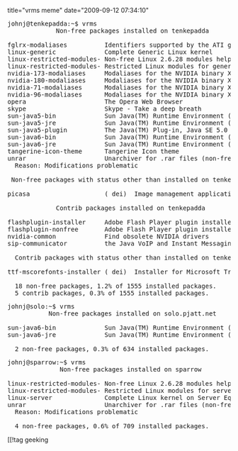 title="vrms meme"
date="2009-09-12 07:34:10"
<pre>johnj@tenkepadda:~$ vrms
             Non-free packages installed on tenkepadda

fglrx-modaliases          Identifiers supported by the ATI graphics driver
linux-generic             Complete Generic Linux kernel
linux-restricted-modules- Non-free Linux 2.6.28 modules helper script
linux-restricted-modules- Restricted Linux modules for generic kernels
nvidia-173-modaliases     Modaliases for the NVIDIA binary X.Org driver
nvidia-180-modaliases     Modaliases for the NVIDIA binary X.Org driver
nvidia-71-modaliases      Modaliases for the NVIDIA binary X.Org driver
nvidia-96-modaliases      Modaliases for the NVIDIA binary X.Org driver
opera                     The Opera Web Browser
skype                     Skype - Take a deep breath
sun-java5-bin             Sun Java(TM) Runtime Environment (JRE) 5.0 (architectu
sun-java5-jre             Sun Java(TM) Runtime Environment (JRE) 5.0 (architectu
sun-java5-plugin          The Java(TM) Plug-in, Java SE 5.0
sun-java6-bin             Sun Java(TM) Runtime Environment (JRE) 6 (architecture
sun-java6-jre             Sun Java(TM) Runtime Environment (JRE) 6 (architecture
tangerine-icon-theme      Tangerine Icon theme
unrar                     Unarchiver for .rar files (non-free version)
  Reason: Modifications problematic

 Non-free packages with status other than installed on tenkepadda

picasa                    ( dei)  Image management application from Google

             Contrib packages installed on tenkepadda

flashplugin-installer     Adobe Flash Player plugin installer
flashplugin-nonfree       Adobe Flash Player plugin installer (transitional pack
nvidia-common             Find obsolete NVIDIA drivers
sip-communicator          the Java VoIP and Instant Messaging client

  Contrib packages with status other than installed on tenkepadda

ttf-mscorefonts-installer ( dei)  Installer for Microsoft TrueType core fonts

  18 non-free packages, 1.2% of 1555 installed packages.
  5 contrib packages, 0.3% of 1555 installed packages.</pre>

<pre>johnj@solo:~$ vrms
           Non-free packages installed on solo.pjatt.net

sun-java6-bin             Sun Java(TM) Runtime Environment (JRE) 6 (architecture
sun-java6-jre             Sun Java(TM) Runtime Environment (JRE) 6 (architecture

  2 non-free packages, 0.3% of 634 installed packages.</pre>


<pre>johnj@sparrow:~$ vrms
              Non-free packages installed on sparrow

linux-restricted-modules- Non-free Linux 2.6.28 modules helper script
linux-restricted-modules- Restricted Linux modules for server kernels
linux-server              Complete Linux kernel on Server Equipment.
unrar                     Unarchiver for .rar files (non-free version)
  Reason: Modifications problematic

  4 non-free packages, 0.6% of 709 installed packages.</pre>

[[!tag  geeking
